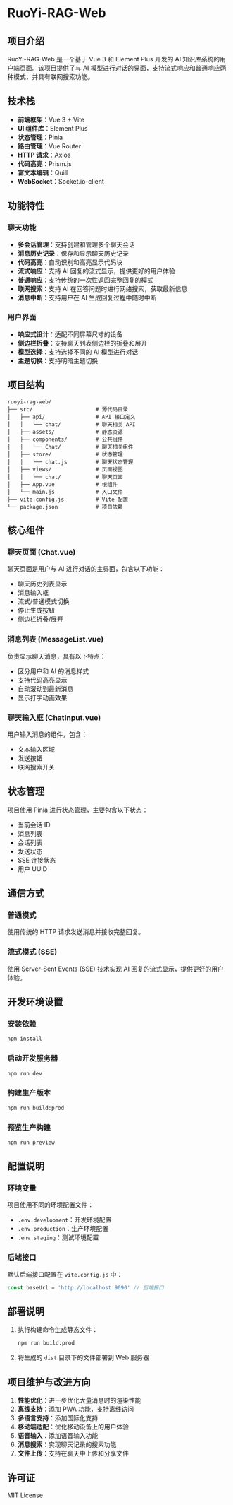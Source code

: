 
# RuoYi-RAG-Web

## 项目介绍

RuoYi-RAG-Web 是一个基于 Vue 3 和 Element Plus 开发的 AI 知识库系统的用户端页面。该项目提供了与 AI 模型进行对话的界面，支持流式响应和普通响应两种模式，并具有联网搜索功能。

## 技术栈

- **前端框架**：Vue 3 + Vite
- **UI 组件库**：Element Plus
- **状态管理**：Pinia
- **路由管理**：Vue Router
- **HTTP 请求**：Axios
- **代码高亮**：Prism.js
- **富文本编辑**：Quill
- **WebSocket**：Socket.io-client

## 功能特性

### 聊天功能

- **多会话管理**：支持创建和管理多个聊天会话
- **消息历史记录**：保存和显示聊天历史记录
- **代码高亮**：自动识别和高亮显示代码块
- **流式响应**：支持 AI 回复的流式显示，提供更好的用户体验
- **普通响应**：支持传统的一次性返回完整回复的模式
- **联网搜索**：支持 AI 在回答问题时进行网络搜索，获取最新信息
- **消息中断**：支持用户在 AI 生成回复过程中随时中断

### 用户界面

- **响应式设计**：适配不同屏幕尺寸的设备
- **侧边栏折叠**：支持聊天列表侧边栏的折叠和展开
- **模型选择**：支持选择不同的 AI 模型进行对话
- **主题切换**：支持明暗主题切换

## 项目结构

```
ruoyi-rag-web/
├── src/                    # 源代码目录
│   ├── api/                # API 接口定义
│   │   └── chat/           # 聊天相关 API
│   ├── assets/             # 静态资源
│   ├── components/         # 公共组件
│   │   └── Chat/           # 聊天相关组件
│   ├── store/              # 状态管理
│   │   └── chat.js         # 聊天状态管理
│   ├── views/              # 页面视图
│   │   └── chat/           # 聊天页面
│   ├── App.vue             # 根组件
│   └── main.js             # 入口文件
├── vite.config.js          # Vite 配置
└── package.json            # 项目依赖
```

## 核心组件

### 聊天页面 (Chat.vue)

聊天页面是用户与 AI 进行对话的主界面，包含以下功能：

- 聊天历史列表显示
- 消息输入框
- 流式/普通模式切换
- 停止生成按钮
- 侧边栏折叠/展开

### 消息列表 (MessageList.vue)

负责显示聊天消息，具有以下特点：

- 区分用户和 AI 的消息样式
- 支持代码高亮显示
- 自动滚动到最新消息
- 显示打字动画效果

### 聊天输入框 (ChatInput.vue)

用户输入消息的组件，包含：

- 文本输入区域
- 发送按钮
- 联网搜索开关

## 状态管理

项目使用 Pinia 进行状态管理，主要包含以下状态：

- 当前会话 ID
- 消息列表
- 会话列表
- 发送状态
- SSE 连接状态
- 用户 UUID

## 通信方式

### 普通模式

使用传统的 HTTP 请求发送消息并接收完整回复。

### 流式模式 (SSE)

使用 Server-Sent Events (SSE) 技术实现 AI 回复的流式显示，提供更好的用户体验。

## 开发环境设置

### 安装依赖

```bash
npm install
```

### 启动开发服务器

```bash
npm run dev
```

### 构建生产版本

```bash
npm run build:prod
```

### 预览生产构建

```bash
npm run preview
```

## 配置说明

### 环境变量

项目使用不同的环境配置文件：

- `.env.development`：开发环境配置
- `.env.production`：生产环境配置
- `.env.staging`：测试环境配置

### 后端接口

默认后端接口配置在 `vite.config.js` 中：

```javascript
const baseUrl = 'http://localhost:9090' // 后端接口
```

## 部署说明

1. 执行构建命令生成静态文件：
   ```bash
   npm run build:prod
   ```

2. 将生成的 `dist` 目录下的文件部署到 Web 服务器

## 项目维护与改进方向

1. **性能优化**：进一步优化大量消息时的渲染性能
2. **离线支持**：添加 PWA 功能，支持离线访问
3. **多语言支持**：添加国际化支持
4. **移动端适配**：优化移动设备上的用户体验
5. **语音输入**：添加语音输入功能
6. **消息搜索**：实现聊天记录的搜索功能
7. **文件上传**：支持在聊天中上传和分享文件

## 许可证

MIT License
        